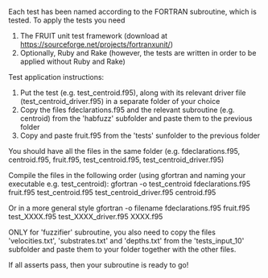 Each test has been named according to the FORTRAN subroutine, which is tested.
To apply the tests you need

1. The FRUIT unit test framework (download at https://sourceforge.net/projects/fortranxunit/)  
2. Optionally, Ruby and Rake (however, the tests are written in order to be applied without Ruby and Rake)

Test application instructions:

1. Put the test (e.g. test_centroid.f95), along with its relevant driver file (test_centroid_driver.f95) in a separate folder of your choice  
2. Copy the files fdeclarations.f95 and the relevant subroutine (e.g. centroid) from the 'habfuzz' subfolder and paste them to the previous folder  
3. Copy and paste fruit.f95 from the 'tests' sunfolder to the previous folder  

You should have all the files in the same folder (e.g. fdeclarations.f95, centroid.f95, fruit.f95, test_centroid.f95, test_centroid_driver.f95)

Compile the files in the following order (using gfortran and naming your executable e.g. test_centroid):
gfortran -o test_centroid fdeclarations.f95 fruit.f95 test_centroid.f95 test_centroid_driver.f95 centroid.f95

Or in a more general style
gfortran -o filename fdeclarations.f95 fruit.f95 test_XXXX.f95 test_XXXX_driver.f95 XXXX.f95

ONLY for 'fuzzifier' subroutine, you also need to copy the files 'velocities.txt', 'substrates.txt' and 'depths.txt' from the 'tests_input_10' subfolder and paste them to your folder together with the other files.

If all asserts pass, then your subroutine is ready to go!

